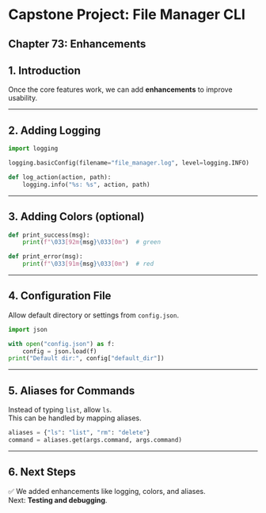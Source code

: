 # Capstone Project: File Manager CLI
## Chapter 73: Enhancements

## 1. Introduction
Once the core features work, we can add **enhancements** to improve usability.

---

## 2. Adding Logging
```python
import logging

logging.basicConfig(filename="file_manager.log", level=logging.INFO)

def log_action(action, path):
    logging.info("%s: %s", action, path)
```

---

## 3. Adding Colors (optional)
```python
def print_success(msg):
    print(f"\033[92m{msg}\033[0m")  # green

def print_error(msg):
    print(f"\033[91m{msg}\033[0m")  # red
```

---

## 4. Configuration File
Allow default directory or settings from `config.json`.

```python
import json

with open("config.json") as f:
    config = json.load(f)
print("Default dir:", config["default_dir"])
```

---

## 5. Aliases for Commands
Instead of typing `list`, allow `ls`.  
This can be handled by mapping aliases.

```python
aliases = {"ls": "list", "rm": "delete"}
command = aliases.get(args.command, args.command)
```

---

## 6. Next Steps
✅ We added enhancements like logging, colors, and aliases.  
Next: **Testing and debugging**.

